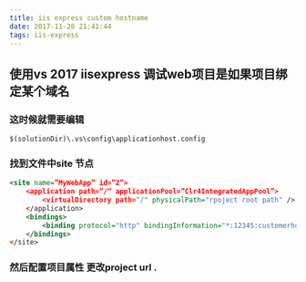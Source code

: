 ```yaml
---
title: iis express custom hostname
date: 2017-11-28 21:41:44
tags: iis-express
---
```

## 使用vs 2017 iisexpress 调试web项目是如果项目绑定某个域名 
### 这时候就需要编辑
```
$(solutionDir)\.vs\config\applicationhost.config
```
### 找到文件中site 节点
```xml
<site name=”MyWebApp” id=”2”>
    <application path=”/“ applicationPool=”Clr4IntegratedAppPool”>
        <virtualDirectory path="/" physicalPath="rpoject root path" />
    </application>
    <bindings>
        <binding protocol="http" bindingInformation="*:12345:customerhostname" />
    </bindings>
</site>
```
### 然后配置项目属性 更改project url .
